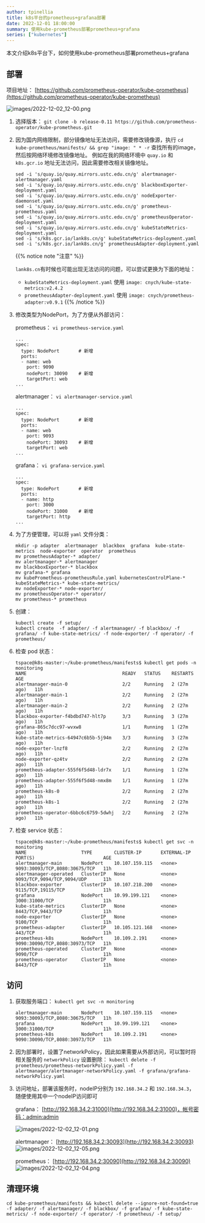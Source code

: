 ```yaml
---
author: tpinellia
title: k8s平台的prometheus+grafana部署
date: 2022-12-01 18:00:00
summary: 使用kube-prometheus部署prometheus+grafana
series: ["kubernetes"]
---
```


本文介绍k8s平台下，如何使用kube-prometheus部署prometheus+grafana

## 部署

项目地址： [https://github.com/prometheus-operator/kube-prometheus](https://github.com/prometheus-operator/kube-prometheus)

![images/2022-12-02_12-00.png](images/2022-12-02_12-00.png " ")

1. 选择版本： `git clone -b release-0.11 https://github.com/prometheus-operator/kube-prometheus.git`

2. 因为国内网络限制，部分镜像地址无法访问，需要修改镜像源，执行 `cd kube-prometheus/manifests/ && grep "image: " * -r` 查找所有的image，然后按网络环境修改镜像地址。 例如在我的网络环境中 `quay.io` 和 `k8s.gcr.io` 地址无法访问，因此需要修改相关镜像地址。

   ```shell
   sed -i 's/quay.io/quay.mirrors.ustc.edu.cn/g' alertmanager-alertmanager.yaml
   sed -i 's/quay.io/quay.mirrors.ustc.edu.cn/g' blackboxExporter-deployment.yaml
   sed -i 's/quay.io/quay.mirrors.ustc.edu.cn/g' nodeExporter-daemonset.yaml
   sed -i 's/quay.io/quay.mirrors.ustc.edu.cn/g' prometheus-prometheus.yaml
   sed -i 's/quay.io/quay.mirrors.ustc.edu.cn/g' prometheusOperator-deployment.yaml
   sed -i 's/quay.io/quay.mirrors.ustc.edu.cn/g' kubeStateMetrics-deployment.yaml
   sed -i 's/k8s.gcr.io/lank8s.cn/g' kubeStateMetrics-deployment.yaml
   sed -i 's/k8s.gcr.io/lank8s.cn/g' prometheusAdapter-deployment.yaml
   ```

    {{% notice note "注意" %}}

   `lank8s.cn`有时候也可能出现无法访问的问题，可以尝试更换为下面的地址：

   - `kubeStateMetrics-deployment.yaml` 使用 `image: cnych/kube-state-metrics:v2.4.2`
   - `prometheusAdapter-deployment.yaml` 使用 `image: cnych/prometheus-adapter:v0.9.1`
   {{% /notice %}}

3. 修改类型为NodePort，为了方便从外部访问：

   prometheus： `vi prometheus-service.yaml`

   ```shell
   ...
   spec:
     type: NodePort       # 新增
     ports:
     - name: web
       port: 9090
       nodePort: 30090    # 新增
       targetPort: web
   ...
   ```

   alertmanager： `vi alertmanager-service.yaml`

   ```shell
   ...
   spec:
     type: NodePort       # 新增
     ports:
     - name: web
       port: 9093
       nodePort: 30093    # 新增
       targetPort: web
   ...
   ```

   grafana： `vi grafana-service.yaml`

   ```shell
   ...
   spec:
     type: NodePort       # 新增
     ports:
     - name: http
       port: 3000
       nodePort: 31000    # 新增
       targetPort: http
   ...
   ```

4. 为了方便管理，可以将 `yaml` 文件分类：

    ```shell
    mkdir -p adapter  alertmanager  blackbox  grafana  kube-state-metrics  node-exporter  operator  prometheus
    mv prometheusAdapter-* adapter/
    mv alertmanager-* alertmanager
    mv blackboxExporter-* blackbox
    mv grafana-* grafana
    mv kubePrometheus-prometheusRule.yaml kubernetesControlPlane-* kubeStateMetrics-* kube-state-metrics/
    mv nodeExporter-* node-exporter/
    mv prometheusOperator-* operator/
    mv prometheus-* prometheus
    ```

5. 创建：

    ```shell
    kubectl create -f setup/
    kubectl create  -f adapter/ -f alertmanager/ -f blackbox/ -f grafana/ -f kube-state-metrics/ -f node-exporter/ -f operator/ -f prometheus/
    ```

6. 检查 pod 状态：

    ```shell
    tspace@k8s-master:~/kube-prometheus/manifests$ kubectl get pods -n monitoring
    NAME                                   READY   STATUS    RESTARTS      AGE
    alertmanager-main-0                    2/2     Running   2 (27m ago)   11h
    alertmanager-main-1                    2/2     Running   2 (27m ago)   11h
    alertmanager-main-2                    2/2     Running   2 (27m ago)   11h
    blackbox-exporter-f4bdbd747-hlt7p      3/3     Running   3 (27m ago)   11h
    grafana-865c7dcc97-wvxw8               1/1     Running   1 (27m ago)   11h
    kube-state-metrics-64947c6b5b-5j94m    3/3     Running   3 (27m ago)   11h
    node-exporter-lnzf8                    2/2     Running   2 (27m ago)   11h
    node-exporter-qz4tv                    2/2     Running   2 (27m ago)   11h
    prometheus-adapter-555f6f5d48-ldr7x    1/1     Running   1 (27m ago)   11h
    prometheus-adapter-555f6f5d48-nmx8m    1/1     Running   1 (27m ago)   11h
    prometheus-k8s-0                       2/2     Running   2 (27m ago)   11h
    prometheus-k8s-1                       2/2     Running   2 (27m ago)   11h
    prometheus-operator-6bbc6c6759-5dwhj   2/2     Running   2 (27m ago)   11h
    ```

7. 检查 service 状态：

    ```shell
    tspace@k8s-master:~/kube-prometheus/manifests$ kubectl get svc -n monitoring
    NAME                    TYPE        CLUSTER-IP       EXTERNAL-IP   PORT(S)                         AGE
    alertmanager-main       NodePort    10.107.159.115   <none>        9093:30093/TCP,8080:30675/TCP   11h
    alertmanager-operated   ClusterIP   None             <none>        9093/TCP,9094/TCP,9094/UDP      11h
    blackbox-exporter       ClusterIP   10.107.218.200   <none>        9115/TCP,19115/TCP              11h
    grafana                 NodePort    10.99.199.121    <none>        3000:31000/TCP                  11h
    kube-state-metrics      ClusterIP   None             <none>        8443/TCP,9443/TCP               11h
    node-exporter           ClusterIP   None             <none>        9100/TCP                        11h
    prometheus-adapter      ClusterIP   10.105.121.168   <none>        443/TCP                         11h
    prometheus-k8s          NodePort    10.109.2.191     <none>        9090:30090/TCP,8080:30973/TCP   11h
    prometheus-operated     ClusterIP   None             <none>        9090/TCP                        11h
    prometheus-operator     ClusterIP   None             <none>        8443/TCP                        11h
    ```

## 访问

1. 获取服务端口： `kubectl get svc -n monitoring`

    ```shell
    alertmanager-main       NodePort    10.107.159.115   <none>        9093:30093/TCP,8080:30675/TCP   11h
    grafana                 NodePort    10.99.199.121    <none>        3000:31000/TCP                  11h
    prometheus-k8s          NodePort    10.109.2.191     <none>        9090:30090/TCP,8080:30973/TCP   11h
    ```

2. 因为部署时，设置了networkPolicy，因此如果需要从外部访问，可以暂时将相关服务的 `networkPolicy` 设置删除： `kubectl delete -f prometheus/prometheus-networkPolicy.yaml -f alertmanager/alertmanager-networkPolicy.yaml -f grafana/grafana-networkPolicy.yaml`

3. 访问地址，部署该服务时，nodeIP分别为 `192.168.34.2` 和 `192.168.34.3`，随便使用其中一个nodeIP访问即可

   grafana： [http://192.168.34.2:31000](http://192.168.34.2:31000)，帐号密码：admin:admin

   ![images/2022-12-02_12-01.png](images/2022-12-02_12-01.png " ")

   alertmanager： [http://192.168.34.2:30093](http://192.168.34.2:30093)
   ![images/2022-12-02_12-05.png](images/2022-12-02_12-05.png " ")

   prometheus： [http://192.168.34.2:30090](http://192.168.34.2:30090)
   ![images/2022-12-02_12-04.png](images/2022-12-02_12-04.png " ")

## 清理环境

`cd kube-prometheus/manifests && kubectl delete --ignore-not-found=true -f adapter/ -f alertmanager/ -f blackbox/ -f grafana/ -f kube-state-metrics/ -f node-exporter/ -f operator/ -f prometheus/ -f setup/`
